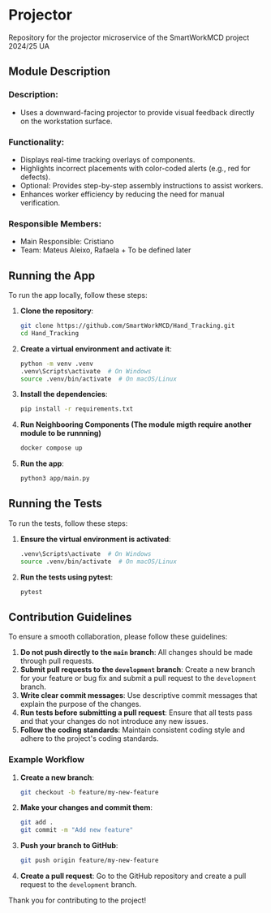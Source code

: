 # Projector
Repository for the projector microservice of the SmartWorkMCD project 2024/25 UA

## Module Description

### Description:
- Uses a downward-facing projector to provide visual feedback directly on the
workstation surface.

### Functionality:
- Displays real-time tracking overlays of components.
- Highlights incorrect placements with color-coded alerts (e.g., red for defects).
- Optional: Provides step-by-step assembly instructions to assist workers.
- Enhances worker efficiency by reducing the need for manual verification.

### Responsible Members:
- Main Responsible: Cristiano
- Team: Mateus Aleixo, Rafaela + To be defined later

## Running the App

To run the app locally, follow these steps:

1. **Clone the repository**:
    ```sh
    git clone https://github.com/SmartWorkMCD/Hand_Tracking.git
    cd Hand_Tracking
    ```

2. **Create a virtual environment and activate it**:
    ```sh
    python -m venv .venv
    .venv\Scripts\activate  # On Windows
    source .venv/bin/activate  # On macOS/Linux
    ```

3. **Install the dependencies**:
    ```sh
    pip install -r requirements.txt
    ```

4. **Run Neighbooring Components (The module migth require another module to be runnning)**
    ```sh
    docker compose up
    ```

5. **Run the app**:
    ```sh
    python3 app/main.py
    ```

## Running the Tests

To run the tests, follow these steps:

1. **Ensure the virtual environment is activated**:
    ```sh
    .venv\Scripts\activate  # On Windows
    source .venv/bin/activate  # On macOS/Linux
    ```

2. **Run the tests using pytest**:
    ```sh
    pytest
    ```

## Contribution Guidelines

To ensure a smooth collaboration, please follow these guidelines:

1. **Do not push directly to the `main` branch**: All changes should be made through pull requests.
2. **Submit pull requests to the `development` branch**: Create a new branch for your feature or bug fix and submit a pull request to the `development` branch.
3. **Write clear commit messages**: Use descriptive commit messages that explain the purpose of the changes.
4. **Run tests before submitting a pull request**: Ensure that all tests pass and that your changes do not introduce any new issues.
5. **Follow the coding standards**: Maintain consistent coding style and adhere to the project's coding standards.

### Example Workflow

1. **Create a new branch**:
    ```sh
    git checkout -b feature/my-new-feature
    ```

2. **Make your changes and commit them**:
    ```sh
    git add .
    git commit -m "Add new feature"
    ```

3. **Push your branch to GitHub**:
    ```sh
    git push origin feature/my-new-feature
    ```

4. **Create a pull request**: Go to the GitHub repository and create a pull request to the `development` branch.

Thank you for contributing to the project!